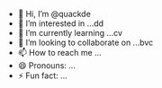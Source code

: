 - 👋 Hi, I’m @quackde
- 👀 I’m interested in ...dd
- 🌱 I’m currently learning ...cv
- 💞️ I’m looking to collaborate on ...bvc
- 📫 How to reach me ...
- 😄 Pronouns: ...
- ⚡ Fun fact: ...

<!---
quackde/quackde is a ✨ special ✨ repository because its `README.md` (this file) appears on your GitHub profile.
You can click the Preview link to take a look at your changes.
--->
